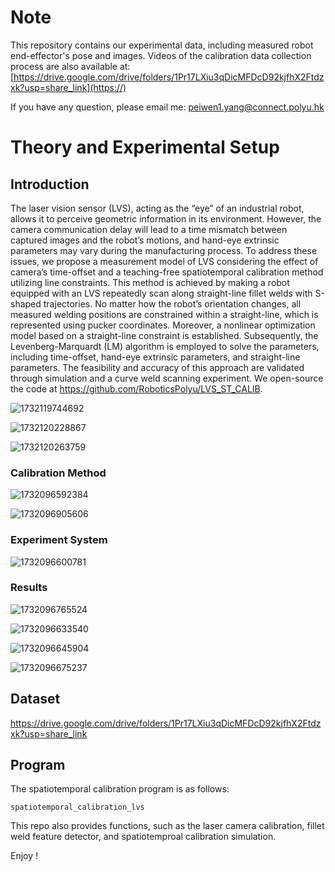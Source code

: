 # Note

This repository contains our experimental data, including measured robot end-effector's pose and images. Videos of the calibration data collection process are also available at: [https://drive.google.com/drive/folders/1Pr17LXiu3qDicMFDcD92kjfhX2Ftdzxk?usp=share_link](https://)

If you have any question, please email me: peiwen1.yang@connect.polyu.hk

# Theory and Experimental Setup

## Introduction

The laser vision sensor (LVS), acting as the “eye” of an industrial robot, allows it to perceive geometric information in its environment. However, the camera communication delay will lead to a time mismatch between captured images and the robot’s motions, and hand-eye extrinsic parameters may vary during the manufacturing process. To address these issues, we propose a measurement model of LVS considering the effect of camera’s time-offset and a teaching-free spatiotemporal calibration method utilizing line constraints. This method is achieved by making a robot equipped with an LVS repeatedly scan along straight-line fillet welds with S-shaped trajectories. No matter how the robot’s orientation changes, all measured welding positions are constrained within a straight-line, which is represented using pucker coordinates. Moreover, a nonlinear optimization model based on a straight-line constraint is established. Subsequently, the Levenberg-Marquardt (LM) algorithm is employed to solve the parameters, including time-offset, hand-eye extrinsic parameters, and straight-line parameters. The feasibility and accuracy of this approach are validated through simulation and a curve weld scanning experiment. We open-source the code at https://github.com/RoboticsPolyu/LVS_ST_CALIB.

![1732119744692](images/README/1732119744692.png)

![1732120228867](images/README/1732120228867.png)

![1732120263759](images/README/1732120263759.png)

### Calibration Method

![1732096592384](images/README/1732096592384.png)

![1732096905606](images/README/1732096905606.png)

### Experiment System

![1732096600781](images/README/1732096600781.png)

### Results

![1732096765524](images/README/1732096765524.png)

![1732096633540](images/README/1732096633540.png)

![1732096645904](images/README/1732096645904.png)

![1732096675237](images/README/1732096675237.png)

## Dataset

https://drive.google.com/drive/folders/1Pr17LXiu3qDicMFDcD92kjfhX2Ftdzxk?usp=share_link

## Program

The spatiotemporal calibration program is as follows:

```
spatiotemporal_calibration_lvs 
```

This repo also provides functions, such as the laser camera calibration, fillet weld feature detector, and spatiotemproal calibration simulation.

Enjoy !
